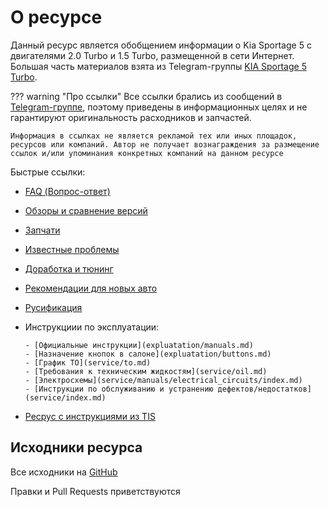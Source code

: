 # О ресурсе

Данный ресурс является обобщением информации о Kia Sportage 5 с двигателями 2.0 Turbo и 1.5 Turbo, размещенной в сети Интернет. Большая часть материалов взята из Telegram-группы [KIA Sportage 5 Turbo](https://t.me/Kia_Sportage_5_Turbo). 

??? warning "Про ссылки"
    Все ссылки брались из сообщений в [Telegram-группе](https://t.me/Kia_Sportage_5_Turbo), поэтому приведены в информационных целях и не гарантируют оригинальность расходников и запчастей.

    Информация в ссылках не является рекламой тех или иных площадок, ресурсов или компаний. Автор не получает вознаграждения за размещение ссылок и/или упоминания конкретных компаний на данном ресурсе

Быстрые ссылки:

- [FAQ (Вопрос-ответ)](faq.md)
- [Обзоры и сравнение версий](versions.md)
- [Запчати](part/index.md)
- [Известные проблемы](issue.md)
- [Доработка и тюнинг](improvement/index.md)
- [Рекомендации для новых авто](expluatation/new_car.md)
- [Русификация](translate.md)
- Инструкциии по эксплуатации:

      - [Официальные инструкции](expluatation/manuals.md)
      - [Назначение кнопок в салоне](expluatation/buttons.md)
      - [График ТО](service/to.md)
      - [Требования к техническим жидкостям](service/oil.md)
      - [Электросхемы](service/manuals/electrical_circuits/index.md)
      - [Инструкции по обслуживанию и устранению дефектов/недостатков](service/index.md)

- [Ресрус с инструкциями из TIS](https://kiagds.ru)

## Исходники ресурса

Все исходники на [GitHub](https://github.com/kia-sportage-docs/kia-sport5-docs)

Правки и Pull Requests приветствуются